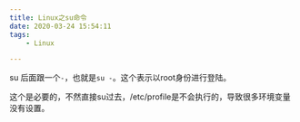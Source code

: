 ```yaml
---
title: Linux之su命令
date: 2020-03-24 15:54:11
tags:
	- Linux

---
```




su 后面跟一个`-`，也就是`su -`。这个表示以root身份进行登陆。

这个是必要的，不然直接su过去，/etc/profile是不会执行的，导致很多环境变量没有设置。



